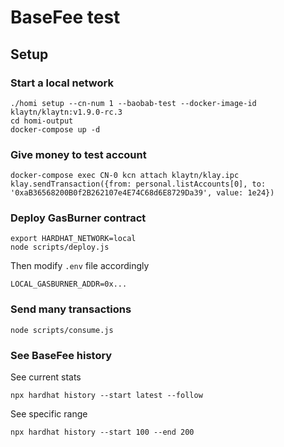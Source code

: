 # BaseFee test

## Setup

### Start a local network

```
./homi setup --cn-num 1 --baobab-test --docker-image-id klaytn/klaytn:v1.9.0-rc.3
cd homi-output
docker-compose up -d
```

### Give money to test account

```
docker-compose exec CN-0 kcn attach klaytn/klay.ipc
klay.sendTransaction({from: personal.listAccounts[0], to: '0xaB36568200B0f2B262107e4E74C68d6E8729Da39', value: 1e24})
```

### Deploy GasBurner contract

```
export HARDHAT_NETWORK=local
node scripts/deploy.js
```

Then modify `.env` file accordingly

```
LOCAL_GASBURNER_ADDR=0x...
```

### Send many transactions

```
node scripts/consume.js
```

### See BaseFee history

See current stats
```
npx hardhat history --start latest --follow
```

See specific range
```
npx hardhat history --start 100 --end 200
```

